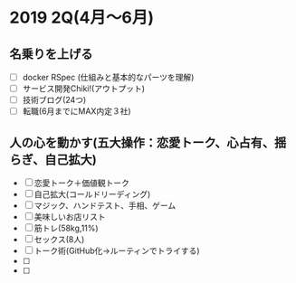 # 2019 2Q(4月〜6月)

## 名乗りを上げる
- [ ] docker RSpec (仕組みと基本的なパーツを理解)
- [ ] サービス開発Chiki!(アウトプット)
- [ ] 技術ブログ(24つ)
- [ ] 転職(6月までにMAX内定３社)

## 人の心を動かす(五大操作：恋愛トーク、心占有、揺らぎ、自己拡大)
- [ ] 恋愛トーク＋価値観トーク
- [ ] 自己拡大(コールドリーディング)
- [ ] マジック、ハンドテスト、手相、ゲーム
- [ ] 美味しいお店リスト
- [ ] 筋トレ(58kg,11%)
- [ ] セックス(8人)
- [ ] トーク術(GitHub化→ルーティンでトライする)
- [ ] 
- [ ] 
